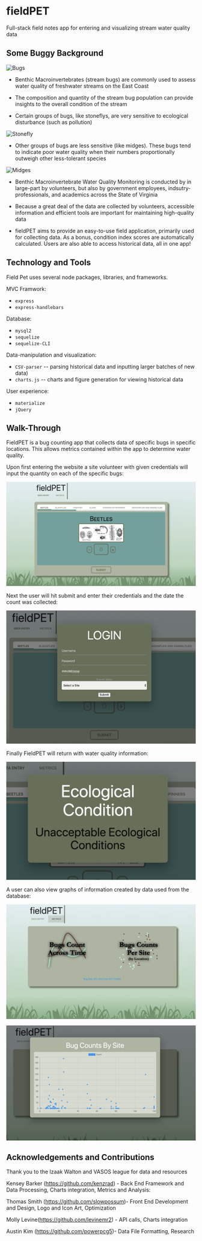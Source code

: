 # fieldPET
Full-stack field notes app for entering and visualizing stream water quality data

##  Some Buggy Background

![Bugs](http://cmwaterqualityproject.weebly.com/uploads/2/9/9/3/29939569/2730991_orig.jpg)

* Benthic Macroinvertebrates (stream bugs) are commonly used to assess water quality of freshwater streams on the East Coast

* The composition and quantity of the stream bug population can provide insights to the overall condition of the stream

* Certain groups of bugs, like stoneflys, are very sensitive to ecological disturbance (such as pollution)

![Stonefly](https://images.fineartamerica.com/images/artworkimages/mediumlarge/1/stonefly-larva-nymph-plecoptera-perla-marginata-steinflue-urft-valley-art.jpg)

* Other groups of bugs are less sensitive (like midges). These bugs tend to indicate poor water quality when their numbers proportionally outweigh other less-tolerant species

![Midges](https://www.ohio-forum.com/wp-content/uploads/2018/08/Bloodworm.jpg)

* Benthic Macroinvertebrate Water Quality Monitoring is conducted by in large-part by volunteers, but also by  government employees, indsutry-professionals, and academics across the State of Virginia

* Because a great deal of the data are collected by volunteers, accessible information and efficient tools are important for maintaining high-quality data

* fieldPET aims to provide an easy-to-use field application, primarily used for collecting data. As a bonus, condition index scores are automatically calculated. Users are also able to access historical data, all in one app!


##  Technology and Tools

Field Pet uses several node packages, libraries, and frameworks.

MVC Framwork:
* `express` 
* `express-handlebars`

Database:
* `mysql2` 
* `sequelize`
* `sequelize-CLI`

Data-manipulation and visualization:
* `CSV-parser` -- parsing historical data and inputting larger batches of new data)
* `charts.js` -- charts and figure generation for viewing historical data

User experience:
* `materialize`
* `jQuery`


##  Walk-Through

FieldPET is a bug counting app that collects data of specific bugs in specific locations. This allows metrics contained within the app to determine water quality. 

Upon first entering the website a site volunteer with given credentials will input the quantity on each of the specific bugs:

![Opening Page](public/img/readMe/opening.png "Opening Page")


Next the user will hit submit and enter their credentials and the date the count was collected: 

![Login Page](public/img/readMe/login.png "Login Page")


Finally FieldPET will return with water quality information:

![Water Quality](public/img/readMe/waterQuality.png "Water Quality")


A user can also view graphs of information created by data used from the database:

![Metrics](public/img/readMe/metrics.png "Metrics")

![Scatter Plot](public/img/readMe/scattePlot.png "Scatter Plot")

## Acknowledgements and Contributions

Thank you to the Izaak Walton and VASOS league for data and resources

Kensey Barker (https://github.com/kenzrad) - Back End Framework and Data Processing, Charts integration, Metrics and Analysis:

Thomas Smith (https://github.com/slowpossum)- Front End Development and Design, Logo and Icon Art, Optimization

Molly Levine(https://github.com/levinemr2) - API calls, Charts integration

Austin Kim (https://github.com/powerpcg5)- Data File Formatting, Research

